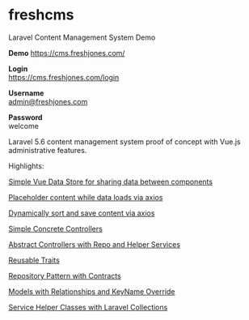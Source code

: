 # freshcms
Laravel Content Management System Demo

**Demo** 
https://cms.freshjones.com/


**Login**  
https://cms.freshjones.com/login

**Username**  
admin@freshjones.com

**Password**  
welcome


Laravel 5.6 content management system proof of concept with Vue.js administrative features.

Highlights:

[Simple Vue Data Store for sharing data between components](https://github.com/freshjones/freshcms/blob/18bc721e5f7e778d2283012fda315bf1f2164cbe/resources/assets/js/app.js#L5)

[Placeholder content while data loads via axios](https://github.com/freshjones/freshcms/blob/18bc721e5f7e778d2283012fda315bf1f2164cbe/resources/assets/js/components/sections/SectionsComponent.vue#L3)

[Dynamically sort and save content via axios](https://github.com/freshjones/freshcms/blob/18bc721e5f7e778d2283012fda315bf1f2164cbe/resources/assets/js/components/sections/SectionsComponent.vue#L66)

[Simple Concrete Controllers](https://github.com/freshjones/freshcms/blob/4a94f9e4fb9114a83c6767884de3e0c1619c1d80/app/Http/Controllers/Content/BillboardController.php#L12)

[Abstract Controllers with Repo and Helper Services](https://github.com/freshjones/freshcms/blob/bf27c519b25b6b870614ac8d855d0c7ddd9c23d4/app/Http/Controllers/Content/BaseContentController.php#L14)

[Reusable Traits](https://github.com/freshjones/freshcms/blob/d999f4b811b61848d5a5a75e15ada0caf8f50d7d/app/Traits/RendersPageView.php#L7)

[Repository Pattern with Contracts](https://github.com/freshjones/freshcms/blob/8d0fa2987c92f554004ffbf8e176a0ff72f71f92/app/Repositories/Contracts/PageRepositoryInterface.php#L4)

[Models with Relationships and KeyName Override](https://github.com/freshjones/freshcms/blob/b9d0627cd2560ed322f0cfe70fb75068b5e12866/app/Page.php#L5)

[Service Helper Classes with Laravel Collections](https://github.com/freshjones/freshcms/blob/0739b8a979ff407ab3d7861359a80e1a4f0e04f7/app/Services/Sections/SectionService.php#L7)


